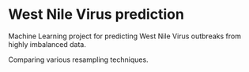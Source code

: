 # West Nile Virus prediction

Machine Learning project for predicting West Nile Virus outbreaks from highly imbalanced data.


Comparing various resampling techniques.

